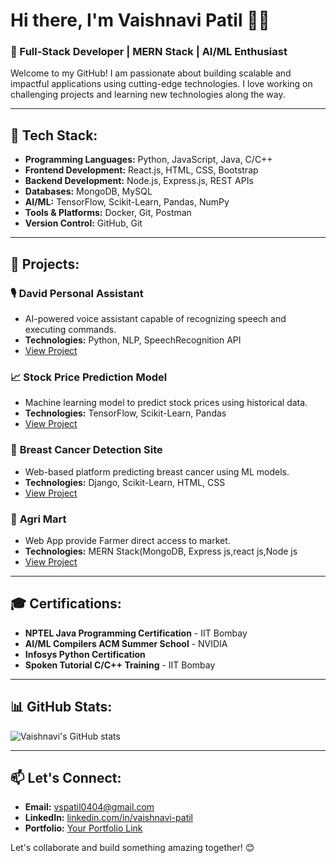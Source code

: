 # Hi there, I'm **Vaishnavi Patil** 👩‍💻

### 🚀 Full-Stack Developer | MERN Stack | AI/ML Enthusiast 

Welcome to my GitHub! I am passionate about building scalable and impactful applications using cutting-edge technologies. I love working on challenging projects and learning new technologies along the way.

---

## 🔧 **Tech Stack:**
    
- **Programming Languages:** Python, JavaScript, Java, C/C++
- **Frontend Development:** React.js, HTML, CSS, Bootstrap
- **Backend Development:** Node.js, Express.js, REST APIs
- **Databases:** MongoDB, MySQL
- **AI/ML:** TensorFlow, Scikit-Learn, Pandas, NumPy
- **Tools & Platforms:** Docker, Git, Postman
- **Version Control:** GitHub, Git

---

## 🌟 **Projects:**

### 🎙 **David Personal Assistant**
- AI-powered voice assistant capable of recognizing speech and executing commands.
- **Technologies:** Python, NLP, SpeechRecognition API
- [View Project](https://github.com/student-vaishnavipatil/David-Personal-Assistant)

### 📈 **Stock Price Prediction Model**
- Machine learning model to predict stock prices using historical data.
- **Technologies:** TensorFlow, Scikit-Learn, Pandas
- [View Project](https://github.com/student-vaishnavipatil/Stock-Prediction-Model)

### 🧬 **Breast Cancer Detection Site**
- Web-based platform predicting breast cancer using ML models.
- **Technologies:** Django, Scikit-Learn, HTML, CSS
- [View Project](https://github.com/student-vaishnavipatil/Breast-Cancer-Detection)

### 🌊 **Agri Mart**
- Web App provide Farmer direct access to market.
- **Technologies:** MERN Stack(MongoDB, Express js,react js,Node js
- [View Project](https://github.com/student-vaishnavipatil/AgriMart)

---

## 🎓 **Certifications:**
- **NPTEL Java Programming Certification** - IIT Bombay
- **AI/ML Compilers ACM Summer School** - NVIDIA
- **Infosys Python Certification**
- **Spoken Tutorial C/C++ Training** - IIT Bombay

---

## 📊 **GitHub Stats:**

![Vaishnavi's GitHub stats](https://github-readme-stats.vercel.app/api?username=student-vaishnavipatil&show_icons=true&theme=radical)

---

## 📫 **Let's Connect:**
- **Email:** [vspatil0404@gmail.com](mailto:vspatil0404@gmail.com)
- **LinkedIn:** [linkedin.com/in/vaishnavi-patil](https://linkedin.com/in/vaishnavi-patil)
- **Portfolio:** [Your Portfolio Link](https://yourportfolio.com)

Let's collaborate and build something amazing together! 😊

